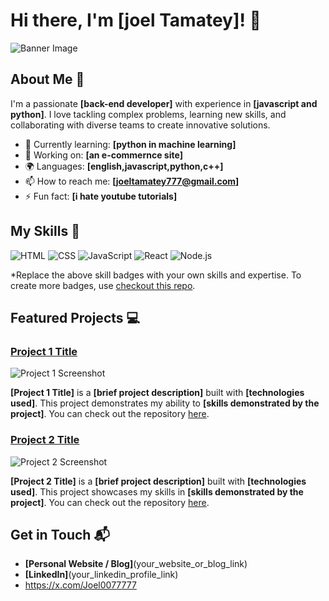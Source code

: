 # Hi there, I'm [joel Tamatey]! 👋

![Banner Image](https://camo.githubusercontent.com/768e1ecf4fc23e635db177f59056cc6133dfb7abba69234ae09811ff4751c62d/68747470733a2f2f6d656469612e67697068792e636f6d2f6d656469612f534135757733546433337146344647496c592f67697068792e676966)

## About Me 🚀

I'm a passionate **[back-end developer]** with experience in **[javascript and python]**. I love tackling complex problems, learning new skills, and collaborating with diverse teams to create innovative solutions.

- 🌱 Currently learning: **[python in machine learning]**
- 🔭 Working on: **[an e-commernce site]**
- 🌍 Languages: **[english,javascript,python,c++]**
- 📫 How to reach me: **[joeltamatey777@gmail.com]**
- ⚡ Fun fact: **[i hate youtube tutorials]**

## My Skills 🧠

![HTML](https://img.shields.io/badge/-HTML-E34F26?style=flat-square&logo=html5&logoColor=white)
![CSS](https://img.shields.io/badge/-CSS-1572B6?style=flat-square&logo=css3&logoColor=white)
![JavaScript](https://img.shields.io/badge/-JavaScript-F7DF1E?style=flat-square&logo=javascript&logoColor=black)
![React](https://img.shields.io/badge/-React-61DAFB?style=flat-square&logo=react&logoColor=black)
![Node.js](https://img.shields.io/badge/-Node.js-339933?style=flat-square&logo=node.js&logoColor=white)

*Replace the above skill badges with your own skills and expertise. To create more badges, use [checkout this repo](https://github.com/alexandresanlim/Badges4-README.md-Profile).

## Featured Projects 💻

### [Project 1 Title](project_1_link)

![Project 1 Screenshot](project_1_screenshot_url)

**[Project 1 Title]** is a **[brief project description]** built with **[technologies used]**. This project demonstrates my ability to **[skills demonstrated by the project]**. You can check out the repository [here](project_1_repository_link).

### [Project 2 Title](project_2_link)

![Project 2 Screenshot](project_2_screenshot_url)

**[Project 2 Title]** is a **[brief project description]** built with **[technologies used]**. This project showcases my skills in **[skills demonstrated by the project]**. You can check out the repository [here](project_2_repository_link).

## Get in Touch 📬

- **[Personal Website / Blog]**(your_website_or_blog_link)
- **[LinkedIn]**(your_linkedin_profile_link)
- https://x.com/Joel0077777


